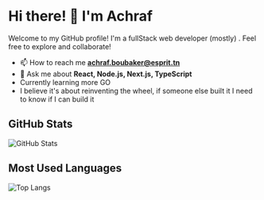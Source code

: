 # Hi there! 👋 I'm Achraf

Welcome to my GitHub profile! I'm a fullStack web developer (mostly) . Feel free to explore and collaborate!


- 📫 How to reach me **achraf.boubaker@esprit.tn**
- 💬 Ask me about **React, Node.js, Next.js, TypeScript**
- Currently learning more GO
- I believe it's about reinventing the wheel, if someone else built it I need to know if I can build it 

## GitHub Stats

![GitHub Stats](https://github-readme-stats.vercel.app/api?username=stastix&show_icons=true&theme=tokyonight&rank_icon=github)

## Most Used Languages

![Top Langs](https://github-readme-stats.vercel.app/api/top-langs/?username=stastix&layout=compact&theme=tokyonight)


